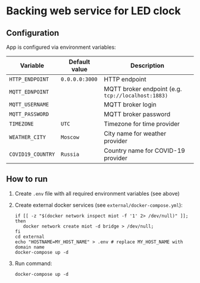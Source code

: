 # Backing web service for LED clock

## Configuration

App is configured via environment variables:

| Variable          | Default value  | Description                                        |
| ----------------- | -------------- | -------------------------------------------------- |
| `HTTP_ENDPOINT`   | `0.0.0.0:3000` | HTTP endpoint                                      |
| `MQTT_EDNPOINT`   |                | MQTT broker endpoint (e.g. `tcp://localhost:1883)` |
| `MQTT_USERNAME`   |                | MQTT broker login                                  |
| `MQTT_PASSWORD`   |                | MQTT broker password                               |
| `TIMEZONE`        | `UTC`          | Timezone for time provider                         |
| `WEATHER_CITY`    | `Moscow`       | City name for weather provider                     |
| `COVID19_COUNTRY` | `Russia`       | Country name for COVID-19 provider                 |

## How to run

1. Create `.env` file with all required environment variables (see above)
2. Create external docker services (see `external/docker-compose.yml`):

   ```shell
   if [[ -z "$(docker network inspect miot -f '1' 2> /dev/null)" ]]; then
      docker network create miot -d bridge > /dev/null;
   fi
   cd external
   echo "HOSTNAME=MY_HOST_NAME" > .env # replace MY_HOST_NAME with domain name
   docker-compose up -d
   ```

3. Run command:

   ```shell
   docker-compose up -d
   ```
